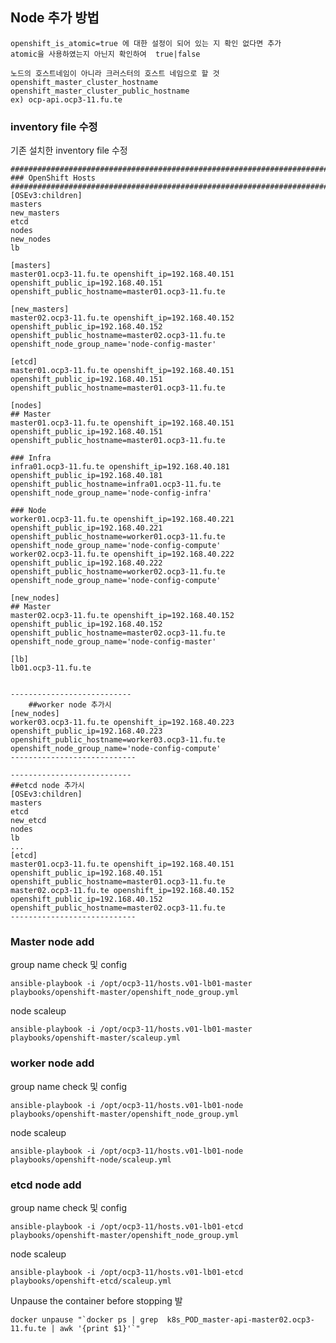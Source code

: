## Node 추가 방법 

	openshift_is_atomic=true 에 대한 설정이 되어 있는 지 확인 없다면 추가 
	atomic을 사용하였는지 아닌지 확인하여  true|false
	
	노드의 호스트네임이 아니라 크러스터의 호스트 네임으로 할 것 
	openshift_master_cluster_hostname	
	openshift_master_cluster_public_hostname
    ex) ocp-api.ocp3-11.fu.te

### inventory file 수정 
기존 설치한 inventory file 수정 


	###########################################################################
	### OpenShift Hosts
	###########################################################################
	[OSEv3:children]
	masters
	new_masters
	etcd
	nodes
	new_nodes
	lb

	[masters]
	master01.ocp3-11.fu.te openshift_ip=192.168.40.151 openshift_public_ip=192.168.40.151 openshift_public_hostname=master01.ocp3-11.fu.te

	[new_masters]
	master02.ocp3-11.fu.te openshift_ip=192.168.40.152 openshift_public_ip=192.168.40.152 openshift_public_hostname=master02.ocp3-11.fu.te openshift_node_group_name='node-config-master'

	[etcd]
	master01.ocp3-11.fu.te openshift_ip=192.168.40.151 openshift_public_ip=192.168.40.151 openshift_public_hostname=master01.ocp3-11.fu.te

	[nodes]
	## Master
	master01.ocp3-11.fu.te openshift_ip=192.168.40.151 openshift_public_ip=192.168.40.151 openshift_public_hostname=master01.ocp3-11.fu.te

	### Infra
	infra01.ocp3-11.fu.te openshift_ip=192.168.40.181 openshift_public_ip=192.168.40.181  openshift_public_hostname=infra01.ocp3-11.fu.te openshift_node_group_name='node-config-infra'

	### Node
	worker01.ocp3-11.fu.te openshift_ip=192.168.40.221 openshift_public_ip=192.168.40.221 openshift_public_hostname=worker01.ocp3-11.fu.te openshift_node_group_name='node-config-compute'
	worker02.ocp3-11.fu.te openshift_ip=192.168.40.222 openshift_public_ip=192.168.40.222 openshift_public_hostname=worker02.ocp3-11.fu.te openshift_node_group_name='node-config-compute'

	[new_nodes]
	## Master
	master02.ocp3-11.fu.te openshift_ip=192.168.40.152 openshift_public_ip=192.168.40.152 openshift_public_hostname=master02.ocp3-11.fu.te openshift_node_group_name='node-config-master'

	[lb]
	lb01.ocp3-11.fu.te
	
	
	---------------------------
        ##worker node 추가시
	[new_nodes]
	worker03.ocp3-11.fu.te openshift_ip=192.168.40.223 openshift_public_ip=192.168.40.223 openshift_public_hostname=worker03.ocp3-11.fu.te openshift_node_group_name='node-config-compute'
	----------------------------

	---------------------------
	##etcd node 추가시
	[OSEv3:children]
	masters
	etcd
	new_etcd
	nodes
	lb
	...
	[etcd]
	master01.ocp3-11.fu.te openshift_ip=192.168.40.151 openshift_public_ip=192.168.40.151 openshift_public_hostname=master01.ocp3-11.fu.te
	master02.ocp3-11.fu.te openshift_ip=192.168.40.152 openshift_public_ip=192.168.40.152 openshift_public_hostname=master02.ocp3-11.fu.te
	----------------------------


### Master  node  add 
group name check 및  config


	ansible-playbook -i /opt/ocp3-11/hosts.v01-lb01-master playbooks/openshift-master/openshift_node_group.yml 

node scaleup

	ansible-playbook -i /opt/ocp3-11/hosts.v01-lb01-master playbooks/openshift-master/scaleup.yml
	
### worker node  add 
group name check 및  config

	ansible-playbook -i /opt/ocp3-11/hosts.v01-lb01-node playbooks/openshift-master/openshift_node_group.yml 

node scaleup

	ansible-playbook -i /opt/ocp3-11/hosts.v01-lb01-node  playbooks/openshift-node/scaleup.yml

### etcd node  add 
group name check 및  config

	ansible-playbook -i /opt/ocp3-11/hosts.v01-lb01-etcd playbooks/openshift-master/openshift_node_group.yml 

node scaleup

	ansible-playbook -i /opt/ocp3-11/hosts.v01-lb01-etcd  playbooks/openshift-etcd/scaleup.yml

Unpause the container before stopping 발

	docker unpause "`docker ps | grep  k8s_POD_master-api-master02.ocp3-11.fu.te | awk '{print $1}'`"

